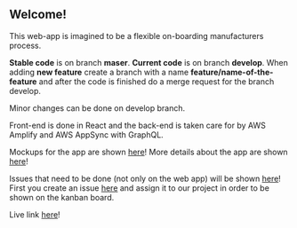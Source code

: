 Welcome!
--------

This web-app is imagined to be a flexible on-boarding manufacturers process.

**Stable code** is on branch **maser**.
**Current code** is on branch **develop**.
When adding **new feature** create a branch with a name **feature/name-of-the-feature** and after the code is finished do a merge request for the branch develop.

Minor changes can be done on develop branch.

Front-end is done in React and the back-end is taken care for by AWS Amplify and AWS AppSync with GraphQL.

Mockups for the app are shown [here](https://balsamiq.cloud/sfku9lp/p6mv5um)!
More details about the app are shown [here](https://app.mural.co/t/daido2784/m/daido2784/1591538649608/c1a50661a6c4320e2fa7aabff973bd7d7b94ff7c)!

Issues that need to be done (not only on the web app) will be shown [here](https://github.com/almahdc/daido-project-onboarding/projects/1)! First you create an issue [here](https://github.com/almahdc/daido-project-onboarding/issues) and assign it to our project in order to be shown on the kanban board.

Live link [here](https://master.d5bxwqht42psu.amplifyapp.com/)!
